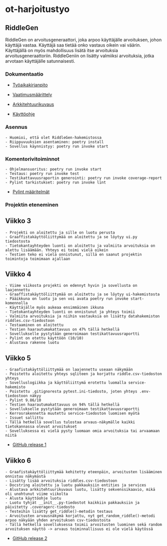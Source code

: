 # ot-harjoitustyo

## RiddleGen

RiddleGen on arvoitusgeneraattori, joka arpoo käyttäjälle arvoituksen, johon käyttäjä vastaa. Käyttäjä saa tietää onko vastaus oikein vai väärin. Käyttäjällä on myös mahdollisuus lisätä itse arvoituksia arvoitusgeneraattoriin. RiddleGeniin on lisätty valmiiksi arvoituksia, jotka arvotaan käyttäjälle satunnaisesti. 

### Dokumentaatio

- [Työaikakirjanpito](https://github.com/Noraelisa/ot-harjoitustyo/blob/main/RiddleGen/dokumentaatio/tyoaikakirjanpito.md)

- [Vaatimusmäärittely](https://github.com/Noraelisa/ot-harjoitustyo/blob/main/RiddleGen/dokumentaatio/vaatimusmaarittely.md)

- [Arkkitehtuurikuvaus](https://github.com/Noraelisa/ot-harjoitustyo/blob/main/RiddleGen/dokumentaatio/arkkitehtuuri.md)

- [Käyttöohje](https://github.com/Noraelisa/ot-harjoitustyo/blob/main/RiddleGen/dokumentaatio/kayttoohje.md)

### Asennus

    - Huomioi, että olet RiddleGen-hakemistossa
    - Riippuvuuksien asentaminen: poetry install
    - Sovellus käynnistyy: poetry run invoke start
     
### Komentorivitoiminnot
  
    - Ohjelmansuoritus: poetry run invoke start
    - Testaus: poetry run invoke test 
    - Testikattavuusraportin generointi: poetry run invoke coverage-report
    - Pylint tarkistukset: poetry run invoke lint 
    
- [Pylint määritelmät](https://github.com/Noraelisa/ot-harjoitustyo/blob/main/RiddleGen/.pylintrc)

### Projektin eteneminen

  ## Viikko 3

    - Projekti on aloitettu ja sille on luotu perusta 
    - Graaffistakäyttöliittymää on aloitettu ja se löytyy ui.py tiedostosta
    - Tietokantayhteyden luonti on aloitettu ja valmiita arvoituksia on alettu lisäämään. Yhteys ei toimi vielä oikein
    - Testien teko ei vielä onnistunut, sillä en saanut projektin toimintoja toimimaan ajallaan

  ## Viikko 4
  
    - Viime viikosta projekti on edennyt hyvin ja sovellusta on laajennettu
    - Graaffistakäyttöliittymää on aloitettu ja se löytyy ui-hakemistosta
    - Pääikkuna on luotu ja sen voi avata poetry run invoke start-komennolla
    - Käyttäjälle myös aukeaa ensimmäinen ikkuna
    - Tietokantayhteyden luonti on onnistunut ja yhteys toimii 
    - Valmiita arvoituksia ja niihin vastauksia on lisätty datahakemiston riddles.csv-tiedostoon
    - Testaaminen on aloitettu
    - Testien haarautumakattavuus on 47% tällä hetkellä
    - Sovellukselle pystytään generoimaan testikattavuusraportti
    - Pylint on otettu käyttöön (10/10)
    - Alustava rakenne luotu

  ## Viikko 5
  
    - Graafistakäyttöliittymää on laajennettu useaan näkymään
    - Poistettu aloitettu yhteys sqliteen ja korjattu riddle.csv-tiedoston yhteys
    - Sovelluslogiikka ja käyttöliittymä erotettu luomalla service-hakemisto
    - Poistettu .gitignoresta pytest.ini-tiedosto, joten yhteys .env-tiedostoon näkyy
    - Pylint 9.86/10
    - Testien haarautumakattavuus on 94% tällä hetkellä
    - Sovellukselle pystytään generoimaan testikattavuusraportti
    - Kerrosrakennetta muutettu service-tiedoston luomisen myötä
    - Issuet sallittu
    - Tällä hetkellä sovellus tulostaa arvaus-näkymälle kaikki tietokannassa olevat arvoitukset
    - Sovelluksessa ei vielä pysty luomaan omia arvoituksia tai arvaamaan niitä
- [GitHub release 1](https://github.com/Noraelisa/ot-harjoitustyo/releases/tag/viikko5)

## Viikko 6

    - Graafistakäyttöliittymää kehitetty eteenpäin, arvoitusten lisääminen onnistuu näkymästä
    - Lisätty lisää arvoituksia riddles.csv-tiedostoon
    - Docstring aloitettu ja luotu pakkauksiin entities ja services
    - Alustava arkkitehtuurikuvaus luotu, lisätty sekvenssikaavio, mikä oli unohtunut viime viikolta
    - Alusta käyttöohje luotu
    - Luotu tyhjät __init__.py-tiedostot kaikkiin pakkauksiin ja päivitetty .coveragerc-tiedosto
    - Testeihin lisätty get_riddle()-metodin testaus
    - Arvoitusten arvausnäkymä korjattu, nyt get_random_riddle()-metodi arpoo näkyään yhden arvoituksen csv-tiedostosta
    - Tällä hetkellä sovelluksessa toimii arvoitusten luominen sekä random arvoituksen näyttö -> arvaus toiminnallisuus ei ole vielä käytössä

- [GitHub release 2](https://github.com/Noraelisa/ot-harjoitustyo/releases/tag/Viikko6)
    

  

